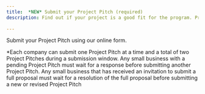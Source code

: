 ```yaml
---
title:	*NEW* Submit your Project Pitch (required)
description: Find out if your project is a good fit for the program. Processing time: Up to three weeks 
 
---
```


Submit your Project Pitch using our online form.

*Each company can submit one Project Pitch at a time and a total of two Project Pitches during a submission window. Any small business with a pending Project Pitch must wait for a response before submitting another Project Pitch. Any small business that has received an invitation to submit a full proposal must wait for a resolution of the full proposal before submitting a new or revised Project Pitch
